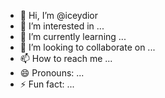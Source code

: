 - 👋 Hi, I’m @iceydior
- 👀 I’m interested in ...
- 🌱 I’m currently learning ...
- 💞️ I’m looking to collaborate on ...
- 📫 How to reach me ...
- 😄 Pronouns: ...
- ⚡ Fun fact: ...

<!---
iceydior/iceydior is a ✨ special ✨ repository because its `README.md` (this file) appears on your GitHub profile.
You can click the Preview link to take a look at your changes.
--->
